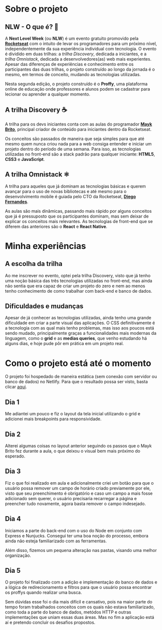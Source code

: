 # Sobre o projeto

## NLW - O que é? :rocket:

A ____Next Level Week____ (ou ____NLW____) é um evento gratuito promovido pela __[Rocketseat](https://github.com/Rocketseat)__ com o intuito de levar os programadores para um próximo nível, independentemente da sua experiência individual com tecnologia. O evento é dividido em duas trilhas: a _trilha Discovery_, dedicada a iniciantes, e a _trilha Omnistack_, dedicada a desenvolvedores(as) web mais experientes. Apesar das diferenças de experiências e conhecimento entre os participantes das duas trilhas, o projeto construído ao longo da jornada é o mesmo, em termos de conceito, mudando as tecnologias utilizadas.

Nesta segunda edição, o projeto construído é o __Proffy__, uma plataforma online de educação onde professores e alunos podem se cadastrar para lecionar ou aprender a qualquer momento.

## A trilha Discovery :coffee:

A trilha para os devs iniciantes conta com as aulas do programador __[Mayk Brito](https://github.com/maykbrito)__, principal criador de conteúdo para iniciantes dentro da Rocketseat.

Os conceitos são passados de maneira que seja simples para que até mesmo quem nunca criou nada para a web consiga entender e iniciar um projeto dentro do período de uma semana. Para isso, as tecnologias utilizadas no front-end são a stack padrão para qualquer iniciante: __HTML5__, __CSS3__ e __JavaScript__.

## A trilha Omnistack :atom_symbol:

A trilha para aqueles que já dominam as tecnologias básicas e querem avançar para o uso de novas bibliotecas e até mesmo para o desenvolvimento mobile é guiada pelo CTO da Rocketseat, __[Diego Fernandes](https://github.com/diego3g)__.

As aulas são mais dinâmicas, passando mais rápido por alguns conceitos que já é pressuposto que os participantes dominam, mas sem deixar de explicar os conceitos mais relevantes. As tecnologias de front-end que se diferem das anteriores são o __React__ e __React Native__.

# Minha experiências

## A escolha da trilha

Ao me inscrever no evento, optei pela trilha Discovery, visto que já tenho uma noção básica das três tecnologias utilizadas no front-end, mas ainda não sentia que era capaz de criar um projeto do zero e nem ao menos tenho conhecimento de como trabalhar com back-end e banco de dados.

## Dificuldades e mudanças

Apesar de já conhecer as tecnologias utilizadas, ainda tenho uma grande dificuldade em criar a parte visual das aplicações. O CSS definitivamente é a tecnologia com as qual mais tenho problemas, mas isso aos poucos está sendo mudado, principalmente graças a funcionalidades mais modernas da linguagem, como o __grid__ e as __medias queries__, que venho estudando há alguns dias, e hoje pude pôr em prática em um projeto real.

# Como o projeto está até o momento

O projeto foi hospedado de maneira estática (sem conexão com servidor ou banco de dados) no Netlify. Para que o resultado possa ser visto, basta clicar [aqui](https://nlw-2-proffy.netlify.app).

## Dia 1

Me adiantei um pouco e fiz o layout da tela inicial utilizando o grid e adicionei mais breakpoints para responsividade.

## Dia 2

Alterei algumas coisas no layout anterior seguindo os passos que o Mayk Brito fez durante a aula, o que deixou o visual bem mais próximo do esperado.

## Dia 3

Fiz o que foi realizado em aula e adicionalmente criei um botão para que o usuário possa  remover um campo de horário criado previamente por ele, visto que seu preenchimento é obrigatório e caso um campo a mais fosse adicionado sem querer, o usuário precisaria recarregar a página e preencher tudo novamente, agora basta remover o campo indesejado.

## Dia 4

Iniciamos a parte do back-end com o uso do Node em conjunto com Express e Nunjucks. Consegui ter uma boa noção do processo, embora ainda não esteja familiarizado com as ferramentas.

Além disso, fizemos um pequena alteração nas pastas, visando uma melhor organização.



## Dia 5



O projeto foi finalizado com a adição e implementação do banco de dados e a lógica de redirecionamento e filtros para que o usuário possa encontrar os proffys quando realizar uma busca.

Sem dúvidas esse foi o dia mais difícil e cansativo, pois na maior parte do tempo foram trabalhados conceitos com os quais não estava familiarizado, como toda a parte do banco de dados, metódos HTTP e outras implementações que uniam essas duas áreas. Mas no fim a aplicação está aí e pretendo concluir os desafios propostos.
